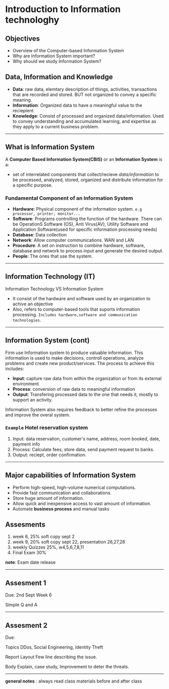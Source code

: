 # Introduction to Information technologhy

## Objectives

- Overview of the Computer-based Information System
- Why are Information System important?
- Why should we study Information System?

## Data, Information and Knowledge

- __Data__: raw data, elemtary description of things, activities, transactions that are recorded and stored. BUT not organized to convey a specific meaning.
- __Information__: Organized data to have a meaningful value to the reciepient
- __Knowledge__: Consist of processed and organized data/information. Used to convey understanding and accumulated learning, and expertise as they apply to a current business problem.

---

## What is Information System

A __Computer Based Information System(CBIS)__ or an __Information System__ is a:

- set of interrelated components that collect/recieve _data/information_ to be processed, analyzed, stored, organized and distribute information for a specific purpose.

### Fundamental Component of an Information System

- __Hardware__: Physical component of the information system. `e.g processor, printer, monitor...`
- __Software__: Programs controlling the function of the hardware. There can be OperationS Software (OS), Anti Virus(AV), Utility Software and Application Software(used for specific information processing needs)
- __Database__: Data collection
- __Network__: Allow computer communications. WAN and LAN
- __Procedure__: A set on instruction to combine hardware, software, database and network to process input and generate the desired output.
- __People__: The ones that use the system.

---

## Information Technology (IT)

Information Technology VS Information System

- It consist of the hardware and software used by an organization to achive an objective
- Also, refers to computer-based tools that suports information processing. `Includes hardware,software and communication technologies`.

---

## Information System (cont)

Firm use Information system to produce valuable information. This information is used to make decisions, controll operations, analyze problems and create new product/services. The process to achieve this includes:

- __Input__: capture raw data from within the organization or from its external environment
- __Process__: conversion of raw data to meaningful information
- __Output__: Transfering processed data to the one that needs it, mostly to support an activity.

Information System also requires feedback to better refine the processes and improve the overal system.

### __`Example` Hotel reservation system__

1. Input: data reservation, customer's name, address, room booked, date, payment info
1. Process: Calculate fees, store data, send payment request to banks.
1. Output: reciept, order confirmation.

---

## Major capabilities of Information System

- Perform high-speed, high-volume numerical computations.
- Provide fast communication and collaborations.
- Store huge amount of information.
- Allow quick and inexpensive access to vast amount of information.
- Automate __business process__ and manual tasks


## Assesments

1. week 6, 25% soft copy sept 2
1. week 9, 20% soft copy sept 22, presentation 26,27,28
1. weekly Quizzes 25%, w4,5,6,7,8,11
1. Final Exam 30%

__note__: Exam date release

---

## Assesment 1

Due: 2nd Sept Week 6

Simple Q and A

---

## Assesment 2

Due: 

Topics DDos, Social Engineering, Identity Theft

Report Layout
Few line describing the issue.

Body Explain, case study, Improvement to deter the threats.

---

__general notes__ : always read class materials before and after class
